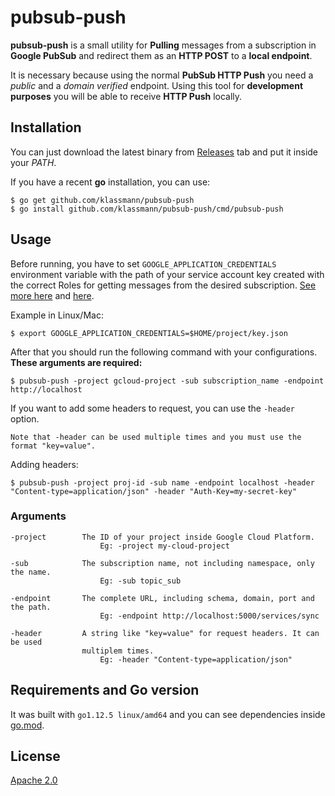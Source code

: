 # pubsub-push

**pubsub-push** is a small utility for **Pulling** messages from a subscription in **Google PubSub** and redirect them as an **HTTP POST** to a **local endpoint**.

It is necessary because using the normal **PubSub HTTP Push** you need a *public* and a *domain verified* endpoint. Using this tool for **development purposes** you will be able to receive **HTTP Push** locally.


## Installation

You can just download the latest binary from [Releases](https://github.com/klassmann/pubsub-push/releases) tab and put it inside your *PATH*.

If you have a recent **go** installation, you can use:

```
$ go get github.com/klassmann/pubsub-push
$ go install github.com/klassmann/pubsub-push/cmd/pubsub-push
```

## Usage

Before running, you have to set `GOOGLE_APPLICATION_CREDENTIALS` environment variable with the path of your service account key created with the correct Roles for getting messages from the desired subscription. [See more here](https://cloud.google.com/pubsub/docs/access-control) and [here](https://cloud.google.com/iam/docs/service-accounts).

Example in Linux/Mac:
```
$ export GOOGLE_APPLICATION_CREDENTIALS=$HOME/project/key.json
```

After that you should run the following command with your configurations.
**These arguments are required:**
```
$ pubsub-push -project gcloud-project -sub subscription_name -endpoint http://localhost
```

If you want to add some headers to request, you can use the `-header` option.

    Note that -header can be used multiple times and you must use the format "key=value".


Adding headers:
```
$ pubsub-push -project proj-id -sub name -endpoint localhost -header "Content-type=application/json" -header "Auth-Key=my-secret-key"
```


### Arguments
```
-project        The ID of your project inside Google Cloud Platform.
                    Eg: -project my-cloud-project

-sub            The subscription name, not including namespace, only the name.
                    Eg: -sub topic_sub

-endpoint       The complete URL, including schema, domain, port and the path.
                    Eg: -endpoint http://localhost:5000/services/sync

-header         A string like "key=value" for request headers. It can be used
                multiplem times.
                    Eg: -header "Content-type=application/json"
```



## Requirements and Go version

It was built with `go1.12.5 linux/amd64` and you can see dependencies inside [go.mod](go.mod).


## License
[Apache 2.0](LICENSE)
